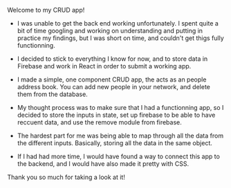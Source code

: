 Welcome to my CRUD app!

- I was unable to get the back end working unfortunately. I spent quite a bit of time googling and working on understanding and putting in practice my findings, but I was short on time, and couldn't get thigs fully functionning. 

- I decided to stick to everything I know for now, and to store data in Firebase and work in React in order to submit a working app.

- I made a simple, one component CRUD app, the acts as an people address book. You can add new people in your network, and delete them from the database.

- My thought process was to make sure that I had a functionning app, so I decided to store the inputs in state, set up firebase to be able to have reccuent data, and use the remove module from firebase.

- The hardest part for me was being able to map through all the data from the different inputs. Basically, storing all the data in the same object.

- If I had had more time, I would have found a way to connect this app to the backend, and I would have also made it pretty with CSS. 

Thank you so much for taking a look at it!


